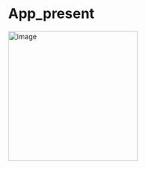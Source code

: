 # App_present
<img width="264" alt="image" src="https://user-images.githubusercontent.com/45057182/226156610-627d1305-dc2f-423e-8a4f-adf9b195b2f6.png">
